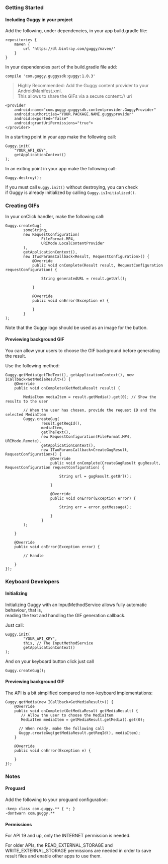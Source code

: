 ### Getting Started

#### Including Guggy in your project

Add the following, under dependencies, in your app build.gradle file:
````
repositories {
    maven {
        url 'https://dl.bintray.com/guggy/maven/'
    }
}
````

In your dependencies part of the build.gradle file add:

````
compile 'com.guggy.guggysdk:guggy:1.0.3'
````

> Highly Recommended: Add the Guggy content provider to your
AndroidManifest.xml.   
>This allows to share the GIFs via a secure content://
uri

````
<provider
    android:name="com.guggy.guggysdk.contentprovider.GuggyProvider"
    android:authorities="YOUR.PACKAGE.NAME.guggyprovider"
    android:exported="false"
    android:grantUriPermissions="true">
</provider>
````

In a starting point in your app make the following call:
````
Guggy.init(
    "YOUR_API_KEY",
    getApplicationContext()
);
````

In an exiting point in your app make the following call:

````
Guggy.destroy();
````

If you must call `Guggy.init()` without destroying, you can check  
if Guggy is already initialized by calling `Guggy.isInitialized()`.    

### Creating GIFs

In your onClick handler, make the following call:

````
Guggy.createGug(
        someString,
        new RequestConfiguration(
                FileFormat.MP4,
                URIMode.LocalContentProvider
        ),
        getApplicationContext(),
        new ITwoParamsCallback<Result, RequestConfiguration>() {
            @Override
            public void onComplete(Result result, RequestConfiguration requestConfiguration) {

                String generatedURL = result.getUrl();

            }

            @Override
            public void onError(Exception e) {

            }
        }
);
````

Note that the Guggy logo should be used as an image for the button.

#### Previewing background GIF

You can allow your users to choose the GIF background before generating the
result.

Use the following method:

````
Guggy.getMedia(getTheText(), getApplicationContext(), new ICallback<GetMediaResult>() {
    @Override
    public void onComplete(GetMediaResult result) {

        MediaItem mediaItem = result.getMedia().get(0); // Show the results to the user
        
        // When the user has chosen, provide the request ID and the selected MediaItem
        Guggy.createGug(
                result.getReqId(),
                mediaItem,
                getTheText(),
                new RequestConfiguration(FileFormat.MP4, URIMode.Remote),
                getApplicationContext(),
                new ITwoParamsCallback<CreateGugResult, RequestConfiguration>() {
                    @Override
                    public void onComplete(CreateGugResult gugResult, RequestConfiguration requestConfiguration) {

                        String url = gugResult.getUrl();

                    }

                    @Override
                    public void onError(Exception error) {

                        String err = error.getMessage();

                    }
                }
        );

    }

    @Override
    public void onError(Exception error) {

        // Handle
        
    }
});
````

### Keyboard Developers

#### Initializing
Initializing Guggy with an InputMethodService allows fully automatic behaviour, that is,  
reading the text and handling the GIF generation callback.

Just call:

````
Guggy.init(
        "YOUR_API_KEY",
        this, // The InputMethodService
        getApplicationContext()
);
````

And on your keyboard button click just call

````
Guggy.createGug();
````

#### Previewing background GIF

The API is a bit simplified compared to non-keyboard implementations:
````
Guggy.getMedia(new ICallback<GetMediaResult>() {
    @Override
    public void onComplete(GetMediaResult getMediaResult) {
       // Allow the user to choose the MediaItem 
       MediaItem mediaItem = getMediaResult.getMedia().get(0);

      // When ready, make the following call
      Guggy.createGug(getMediaResult.getReqId(), mediaItem);
    }

    @Override
    public void onError(Exception e) {

    }
});
````

### Notes

#### Proguard

Add the following to your proguard configuration:

    -keep class com.guggy.** { *; }
    -dontwarn com.guggy.**

#### Permissions

For API 19 and up, only the INTERNET permission is needed.

For older APIs, the READ_EXTERNAL_STORAGE and WRITE_EXTERNAL_STORAGE permissions
are needed in order to save result files and enable other apps to use them.
